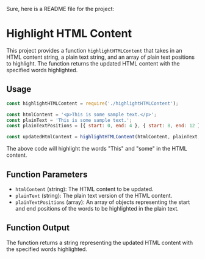 Sure, here is a README file for the project:

# Highlight HTML Content

This project provides a function `highlightHTMLContent` that takes in an HTML content string, a plain text string, and an array of plain text positions to highlight. The function returns the updated HTML content with the specified words highlighted.

## Usage

```javascript
const highlightHTMLContent = require('./highlightHTMLContent');

const htmlContent = '<p>This is some sample text.</p>';
const plainText = 'This is some sample text.';
const plainTextPositions = [{ start: 0, end: 4 }, { start: 8, end: 12 }];

const updatedHtmlContent = highlightHTMLContent(htmlContent, plainText, plainTextPositions);
```

The above code will highlight the words "This" and "some" in the HTML content.

## Function Parameters

- `htmlContent` (string): The HTML content to be updated.
- `plainText` (string): The plain text version of the HTML content.
- `plainTextPositions` (array): An array of objects representing the start and end positions of the words to be highlighted in the plain text.

## Function Output

The function returns a string representing the updated HTML content with the specified words highlighted.